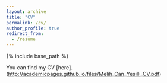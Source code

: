```yaml
---
layout: archive
title: "CV"
permalink: /cv/
author_profile: true
redirect_from:
  - /resume
---
```


{% include base_path %}

You can find my CV [here].(http://academicpages.github.io/files/Melih_Can_Yesilli_CV.pdf)